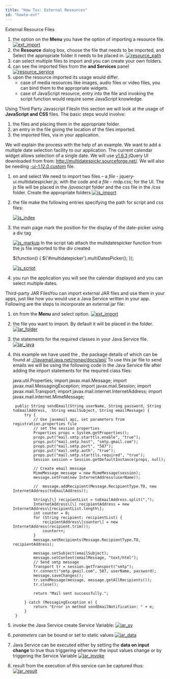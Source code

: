 ```yaml
---
title: "How Tos: External Resources"
id: "howto-ext"
---
```


External Resource Files

1. the option on the **Menu** you have the option of importing a resource file. [![ext_import](../assets/ext_import.png)](../assets/ext_import.png)
2. the **Resource** dialog box, choose the file that needs to be imported, and Select the appropriate folder it needs to be placed in. [![resource_path](../assets/resource_path.png)](../assets/resource_path.png)
3. can select multiple files to import and you can create your own folders.
4. can see the imported files from the **and Services** panel [![resource_service](../assets/resource_service.png)](../assets/resource_service.png)
5. upon the resource imported its usage would differ.
    - case of media resources like images, audio files or video files, you can bind them to the appropriate widgets.
    - case of JavaScript resource, entry into the file and invoking the script function would require some JavaScript knowledge.

Using Third Party Javascript FilesIn this section we will look at the usage of **JavaScript and CSS** files. The basic steps would involve:

1. the files and placing them in the appropriate folder.
2. an entry in the file giving the location of the files imported.
3. the imported files, via in your application.

We will explain the process with the help of an example. We want to add a multiple date selection facility to our application. The current calendar widget allows selection of a single date. We will use [v1.6.3](../assets/MultiDatesPicker-v1.6.3.zip) jQuery UI downloaded from from: http://multidatespickr.sourceforge.net/. We will also be needing [\-ui-1.12.0.custom](../assets/jquery-ui-1.12.0.custom.zip) file.

1. on and select We need to import two files – a _file_ - jquery-ui.multidatespicker.js; with the code and a _file_ - mdp.css; for the UI. The js file will be placed in the _/javascript_ folder and the css file in the _/css_ folder. Create the appropriate folders [![js_import](../assets/js_import.png)](../assets/js_import.png)
2. the file make the following entries specifying the path for script and css files:
    
    [![js_index](../assets/js_index-1024x576.png)](../assets/js_index.png)
3. the main page mark the position for the display of the date-picker using a div tag
    
    [![js_markup](../assets/js_markup-1024x640.png)](../assets/js_markup.png) In the script tab attach the mulitdatespicker function from the js file imported to the div created
    
    $(function() {
                    $('#multidatepicker').multiDatesPicker();
                });
    
    [![js_script](../assets/js_script-1024x576.png)](../assets/js_script.png)
4. you run the application you will see the calendar displayed and you can select multiple dates.

Third-party JAR FilesYou can import external JAR files and use them in your apps, just like how you would use a Java Service written in your app. Following are the steps to incorporate an external jar file:

1. on from the **Menu** and select option. [![ext_import](../assets/ext_import.png)](../assets/ext_import.png)
2. the file you want to import. By default it will be placed in the folder. [![jar_folder](../assets/jar_folder.png)](../assets/jar_folder.png)
3. the statements for the required classes in your Java Service file. [![jar_java](../assets/jar_java-1024x640.png)](../assets/jar_java.png)
4. this example we have used the , the package details of which can be found at [://javamail.java.net/nonav/docs/api/](https://javamail.java.net/nonav/docs/api/) To use this jar file to send emails we will be using the following code in the Java Service file after adding the import statements for the required class files:
    
     java.util.Properties;
    import javax.mail.Message;
    import javax.mail.MessagingException;
    import javax.mail.Session;
    import javax.mail.Transport;
    import javax.mail.internet.InternetAddress;
    import javax.mail.internet.MimeMessage;
    
        public String sendEmail(String userName, String password, String toEmailAddress,  String emailSubject, String emailMessage) {
            try {
                // Use javamail api, set parameters from registration.properties file
                // set the session properties
                Properties props = System.getProperties();
                props.put("mail.smtp.starttls.enable", "true");
                props.put("mail.smtp.host", "smtp.gmail.com");
                props.put("mail.smtp.port", "587");
                props.put("mail.smtp.auth", "true");
                props.put("mail.smtp.starttls.required", "true");
                Session session = Session.getDefaultInstance(props, null);
    
                // Create email message
                MimeMessage message = new MimeMessage(session);
                message.setFrom(new InternetAddress(userName));
    
                //	message.addRecipient(Message.RecipientType.TO, new InternetAddress(toEmailAddress));
    
                String\[\] recipientList = toEmailAddress.split(",");
                InternetAddress\[\] recipientAddress = new InternetAddress\[recipientList.length\];
                int counter = 0;
                for (String recipient: recipientList) {
                    recipientAddress\[counter\] = new InternetAddress(recipient.trim());
                    counter++;
                }
                message.setRecipients(Message.RecipientType.TO, recipientAddress);
    
                message.setSubject(emailSubject);
                message.setContent(emailMessage, "text/html");
                // Send smtp message
                Transport tr = session.getTransport("smtp");
                tr.connect("smtp.gmail.com", 587, userName, password);
                message.saveChanges();
                tr.sendMessage(message, message.getAllRecipients());
                tr.close();
    
                return "Mail sent successfully.";
    
            } catch (MessagingException e) {
                return "Error in method sendEmailNotification: " + e;
            }
        }
    
5. invoke the Java Service create Service Variable: [![jar_sv](../assets/jar_sv.png)](../assets/jar_sv.png)
6. _parameters_ can be bound or set to static values [![jar_data](../assets/jar_data.png)](../assets/jar_data.png)
7. Java Service can be executed either by setting the **data on input change** to true thus triggering whenever the input values change or by triggering the Service Variable [![jar_invoke](../assets/jar_invoke.png)](../assets/jar_invoke.png)
8. result from the execution of this service can be captured thus: [![jar_result](../assets/jar_result.png)](../assets/jar_result.png)
